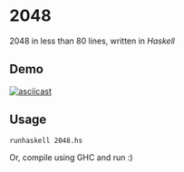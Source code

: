 # 2048

2048 in less than 80 lines, written in *Haskell*

## Demo

[![asciicast](https://asciinema.org/a/Ks5zVXowhyRz9UJpsf4KrKADS.svg)](https://asciinema.org/a/Ks5zVXowhyRz9UJpsf4KrKADS)

## Usage

``` shell
runhaskell 2048.hs
```

Or, compile using GHC and run :)
